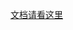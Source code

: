 
<a href="https://github.com/kongzhi0707/front-end-learn/blob/master/visual/express-config-remove.md">文档请看这里</a>